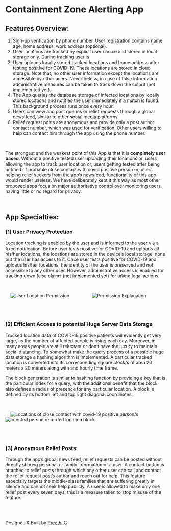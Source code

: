 # Containment Zone Alerting App

## Features Overview:
1)	Sign-up verification by phone number. User registration contains name, age, home address, work address (optional).
2)	User locations are tracked by explicit user choice and stored in local storage only. During tracking user is 
3)	User uploads locally stored tracked locations and home address after testing positive for COVID-19. These locations are stored in cloud storage. Note that, no other user information except the locations are accessible by other users. Nevertheless, in case of false information administrative measures can be taken to track down the culprit (not implemented yet).
4)	The App queries the database storage of infected locations by locally stored locations and notifies the user immediately if a match is found. This background process runs once every hour.
5)	Users can view and post queries or relief requests through a global news feed, similar to other social media platforms.
6)	Relief request posts are anonymous and provide only a post author contact number, which was used for verification. Other users willing to help can contact him through the app using the phone number.

<br>

The strongest and the weakest point of this App is that it is <b>completely user based</b>. Without a positive tested user uploading their locations or, users allowing the app to track user location or, users  getting tested after being notified of probable close contact with covid positive person or, users helping relief seekers from the app’s newsfeed, functionality of this app would render useless. We have deliberately kept it this way as most other proposed apps focus on major authoritative control over monitoring users, having little or no regard for privacy.

<br>

## App Specialties:

### (1)	User Privacy Protection

Location tracking is enabled by the user and is informed to the user via a fixed notification. Before user tests positive for COVID-19 and uploads all his/her locations, the locations are stored in the device’s local storage, none but the user has access to it. Once user tests positive for COVID-19 and uploads his/her locations, the identity of the user is preserved and not accessible to any other user. However, administrative access is enabled for tracking down false claims (not implemented yet) for taking legal actions.

<br>

&nbsp;&nbsp;&nbsp;&nbsp;![User Location Permission](https://github.com/smartinternz02/SPS-10527-Containment-zone-Alerting-App/blob/main/screenshots/permission.jpg) &nbsp;&nbsp;&nbsp;&nbsp;&nbsp;&nbsp;&nbsp;&nbsp;&nbsp;&nbsp;&nbsp;&nbsp;&nbsp;&nbsp;&nbsp;&nbsp; ![Permission Explanation](https://github.com/smartinternz02/SPS-10527-Containment-zone-Alerting-App/blob/main/screenshots/permission-explanation.png)

<br>
<br>

### (2)	Efficient Access to potential Huge Server Data Storage

Tracked location data of COVID-19 positive patients will evidently get very large, as the number of affected people is rising each day. Moreover, in many areas people are still reluctant or don’t have the luxury to maintain social distancing. To somewhat make the query process of a possible huge data storage a hashing algorithm is implemented. A particular tracked location is converted into its corresponding square block/s of area 20 meters x 20 meters along with and hourly time frame. 

The block generation is similar to hashing function by providing a key that is the particular index for a query, with the additional benefit that the block also defines a radius of presence for any particular location. A block is defined by its bottom left and top right diagonal coordinates.

<br>

&nbsp;&nbsp;&nbsp;&nbsp;![Locations of close contact with covid-19 positive person/s](https://github.com/smartinternz02/SPS-10527-Containment-zone-Alerting-App/blob/main/screenshots/infected-locations.png) &nbsp;&nbsp;&nbsp;&nbsp;&nbsp;&nbsp;&nbsp;&nbsp;&nbsp;&nbsp;&nbsp;&nbsp;&nbsp;&nbsp;&nbsp;&nbsp; ![Infected person recorded location block](https://github.com/smartinternz02/SPS-10527-Containment-zone-Alerting-App/blob/main/screenshots/map-boxed-area.png)

<br>
<br>

### (3)	Anonymous Relief Posts:

Through the app’s global news feed, relief requests can be posted without directly sharing personal or family information of a user. A contact button is attached to relief posts through which any other user can call and contact the relief request post’s author and reach out for help. This feature especially targets the middle-class families that are suffering greatly in silence and cannot seek help publicly. A user is allowed to make only one relief post every seven days, this is a measure taken to stop misuse of the feature. 

<br>
<br>

Designed & Built by [Preethi G](https://preethi4848.github.io/My-Porfolio/)
